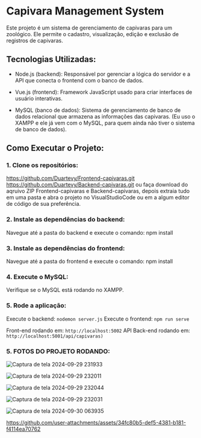# Capivara Management System

Este projeto é um sistema de gerenciamento de capivaras para um zoológico. Ele permite o cadastro, visualização, edição e exclusão de registros de capivaras.

## Tecnologias Utilizadas:
- Node.js (backend): Responsável por gerenciar a lógica do servidor e a API que conecta o frontend com o banco de dados.
  
- Vue.js (frontend): Framework JavaScript usado para criar interfaces de usuário interativas.
  
- MySQL (banco de dados): Sistema de gerenciamento de banco de dados relacional que armazena as informações das capivaras. (Eu uso o XAMPP e ele já vem com o MySQL, para quem ainda não tiver o sistema de banco de dados).


## Como Executar o Projeto:

### 1. Clone os repositórios: 
  https://github.com/Duartevy/Frontend-capivaras.git
  https://github.com/Duartevy/Backend-capivaras.git
  ou faça download do aqruivo ZIP Frontend-capivaras e Backend-capivaras, depois extraia tudo em uma pasta e abra o projeto no VisualStudioCode ou em a   algum editor de código de sua preferência.
  

### 2. Instale as dependências do backend:
  Navegue até a pasta do backend e execute o comando: npm install

  
### 3. Instale as dependências do frontend:
  Navegue até a pasta do frontend e execute o comando: npm install 

  
### 4. Execute o MySQL:
  Verifique se o MySQL está rodando no XAMPP.


### 5. Rode a aplicação:
  Execute o backend: `nodemon server.js`
  Execute o frontend: `npm run serve`

  Front-end rodando em: `http://localhost:5002`
  API Back-end rodando em: `http://localhost:5001/api/capivaras)`



### 5. FOTOS DO PROJETO RODANDO: 

![Captura de tela 2024-09-29 231933](https://github.com/user-attachments/assets/507ed293-5df1-4a33-9a49-886c5807ad7b)

![Captura de tela 2024-09-29 232011](https://github.com/user-attachments/assets/bb4c7d7d-e3b5-487e-b195-9b5cc74c5f7a)

![Captura de tela 2024-09-29 232044](https://github.com/user-attachments/assets/301d007d-39ca-4e25-9d51-d9db303eb9ee)

![Captura de tela 2024-09-29 232031](https://github.com/user-attachments/assets/600b45de-b326-4647-a71a-6fefcbeabe51)

![Captura de tela 2024-09-30 063935](https://github.com/user-attachments/assets/3a6c46ea-e665-40b3-816e-4dc6efc73dd6)


https://github.com/user-attachments/assets/34fc80b5-def5-4381-b181-f4114ea70762





